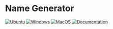 # Name Generator

[![Ubuntu](https://github.com/Galfurian/name_generator/actions/workflows/ubuntu.yml/badge.svg)](https://github.com/Galfurian/name_generator/actions/workflows/ubuntu.yml)
[![Windows](https://github.com/Galfurian/name_generator/actions/workflows/windows.yml/badge.svg)](https://github.com/Galfurian/name_generator/actions/workflows/windows.yml)
[![MacOS](https://github.com/Galfurian/name_generator/actions/workflows/macos.yml/badge.svg)](https://github.com/Galfurian/name_generator/actions/workflows/macos.yml)
[![Documentation](https://github.com/Galfurian/name_generator/actions/workflows/documentation.yml/badge.svg)](https://github.com/Galfurian/name_generator/actions/workflows/documentation.yml)
